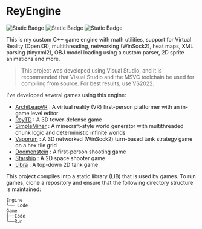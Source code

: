 # ReyEngine

![Static Badge](https://img.shields.io/badge/C%2B%2B-deepskyblue?style=flat)
![Static Badge](https://img.shields.io/badge/Custom%20Engine-dodgerblue?style=flat)
![Static Badge](https://img.shields.io/badge/Virtual%20Reality-darkviolet?style=flat)


This is my custom C++ game engine with math utilities, support for Virtual Reality (OpenXR), multithreading, networking (WinSock2), heat maps, XML parsing (tinyxml2), OBJ model loading using a custom parser, 2D sprite animations and more.

> This project was developed using Visual Studio, and it is recommended that Visual Studio and the MSVC toolchain be used for compiling from source. For best results, use VS2022.

I've developed several games using this engine:
- [ArchiLeapVR](https://github.com/shreyasnisal/ArchiLeapVR) : A virtual reality (VR) first-person platformer with an in-game level editor
- [ReyTD](https://github.com/shreyasnisal/ReyTD) : A 3D tower-defense game
- [SimpleMiner](https://github.com/shreyasnisal/SimpleMiner) : A minecraft-style world generator with multithreaded chunk logic and deterministic infinite worlds
- [Vaporum](https://github.com/shreyasnisal/Vaporum) : A 3D networked (WinSock2) turn-based tank strategy game on a hex tile grid
- [Doomenstein](https://github.com/shreyasnisal/Doomenstein) : A first-person shooting game
- [Starship](https://github.com/shreyasnisal/Starship) : A 2D space shooter game
- [Libra](https://github.com/shreyasnisal/Libra) : A top-down 2D tank game

This project compiles into a static library (LIB) that is used by games. To run games, clone a repository and ensure that the following directory structure is maintained:

```
Engine
└── Code
Game
├──Code
└──Run
```
